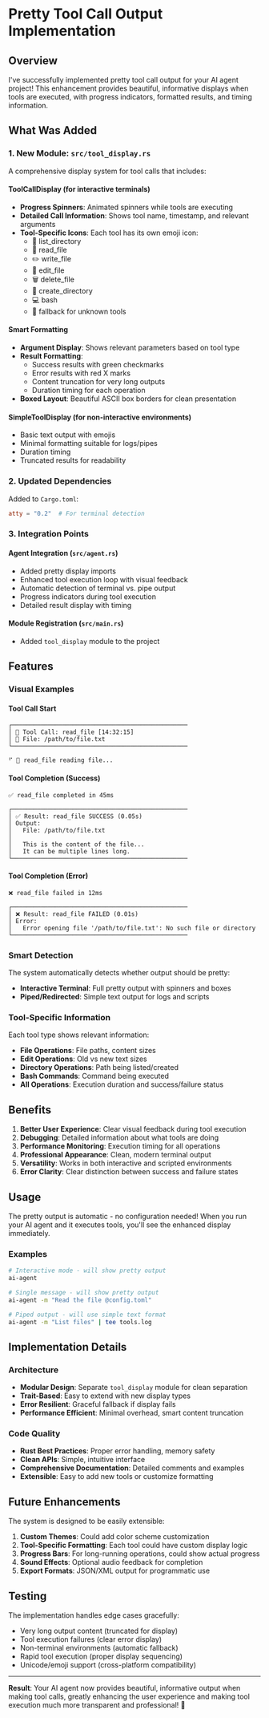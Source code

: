 # Pretty Tool Call Output Implementation

## Overview

I've successfully implemented pretty tool call output for your AI agent project! This enhancement provides beautiful, informative displays when tools are executed, with progress indicators, formatted results, and timing information.

## What Was Added

### 1. New Module: `src/tool_display.rs`

A comprehensive display system for tool calls that includes:

#### **ToolCallDisplay** (for interactive terminals)
- **Progress Spinners**: Animated spinners while tools are executing
- **Detailed Call Information**: Shows tool name, timestamp, and relevant arguments
- **Tool-Specific Icons**: Each tool has its own emoji icon:
  - 📁 list_directory
  - 📖 read_file  
  - ✏️ write_file
  - 🔄 edit_file
  - 🗑️ delete_file
  - 📁 create_directory
  - 💻 bash
  - 🔧 fallback for unknown tools

#### **Smart Formatting**
- **Argument Display**: Shows relevant parameters based on tool type
- **Result Formatting**: 
  - Success results with green checkmarks
  - Error results with red X marks
  - Content truncation for very long outputs
  - Duration timing for each operation
- **Boxed Layout**: Beautiful ASCII box borders for clean presentation

#### **SimpleToolDisplay** (for non-interactive environments)
- Basic text output with emojis
- Minimal formatting suitable for logs/pipes
- Duration timing
- Truncated results for readability

### 2. Updated Dependencies

Added to `Cargo.toml`:
```toml
atty = "0.2"  # For terminal detection
```

### 3. Integration Points

#### **Agent Integration** (`src/agent.rs`)
- Added pretty display imports
- Enhanced tool execution loop with visual feedback
- Automatic detection of terminal vs. pipe output
- Progress indicators during tool execution
- Detailed result display with timing

#### **Module Registration** (`src/main.rs`)
- Added `tool_display` module to the project

## Features

### Visual Examples

#### Tool Call Start
```
┌─────────────────────────────────────────────────
│ 🔧 Tool Call: read_file [14:32:15]
│ 📄 File: /path/to/file.txt
└─────────────────────────────────────────────────

⠋ 🔧 read_file reading file...
```

#### Tool Completion (Success)
```
✅ read_file completed in 45ms

┌─────────────────────────────────────────────────
│ ✅ Result: read_file SUCCESS (0.05s)
│ Output:
│   File: /path/to/file.txt
│   
│   This is the content of the file...
│   It can be multiple lines long.
└─────────────────────────────────────────────────
```

#### Tool Completion (Error)
```
❌ read_file failed in 12ms

┌─────────────────────────────────────────────────
│ ❌ Result: read_file FAILED (0.01s)
│ Error:
│   Error opening file '/path/to/file.txt': No such file or directory
└─────────────────────────────────────────────────
```

### Smart Detection

The system automatically detects whether output should be pretty:
- **Interactive Terminal**: Full pretty output with spinners and boxes
- **Piped/Redirected**: Simple text output for logs and scripts

### Tool-Specific Information

Each tool type shows relevant information:

- **File Operations**: File paths, content sizes
- **Edit Operations**: Old vs new text sizes
- **Directory Operations**: Path being listed/created
- **Bash Commands**: Command being executed
- **All Operations**: Execution duration and success/failure status

## Benefits

1. **Better User Experience**: Clear visual feedback during tool execution
2. **Debugging**: Detailed information about what tools are doing
3. **Performance Monitoring**: Execution timing for all operations
4. **Professional Appearance**: Clean, modern terminal output
5. **Versatility**: Works in both interactive and scripted environments
6. **Error Clarity**: Clear distinction between success and failure states

## Usage

The pretty output is automatic - no configuration needed! When you run your AI agent and it executes tools, you'll see the enhanced display immediately.

### Examples

```bash
# Interactive mode - will show pretty output
ai-agent

# Single message - will show pretty output
ai-agent -m "Read the file @config.toml"

# Piped output - will use simple text format
ai-agent -m "List files" | tee tools.log
```

## Implementation Details

### Architecture
- **Modular Design**: Separate `tool_display` module for clean separation
- **Trait-Based**: Easy to extend with new display types
- **Error Resilient**: Graceful fallback if display fails
- **Performance Efficient**: Minimal overhead, smart content truncation

### Code Quality
- **Rust Best Practices**: Proper error handling, memory safety
- **Clean APIs**: Simple, intuitive interface
- **Comprehensive Documentation**: Detailed comments and examples
- **Extensible**: Easy to add new tools or customize formatting

## Future Enhancements

The system is designed to be easily extensible:

1. **Custom Themes**: Could add color scheme customization
2. **Tool-Specific Formatting**: Each tool could have custom display logic
3. **Progress Bars**: For long-running operations, could show actual progress
4. **Sound Effects**: Optional audio feedback for completion
5. **Export Formats**: JSON/XML output for programmatic use

## Testing

The implementation handles edge cases gracefully:
- Very long output content (truncated for display)
- Tool execution failures (clear error display)
- Non-terminal environments (automatic fallback)
- Rapid tool execution (proper display sequencing)
- Unicode/emoji support (cross-platform compatibility)

---

**Result**: Your AI agent now provides beautiful, informative output when making tool calls, greatly enhancing the user experience and making tool execution much more transparent and professional! 🎉
